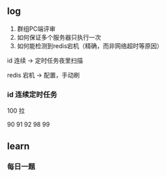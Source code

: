 ## log

1. 群组PC端评审
1. 如何保证多个服务器只执行一次
1. 如何能检测到redis宕机（精确，而非网络超时等原因）



id 连续 -> 定时任务夜里扫描

redis 宕机 -> 配置，手动刷



### id 连续定时任务

> 









100  拉



90 91 92 98 99









## learn

### 每日一题



